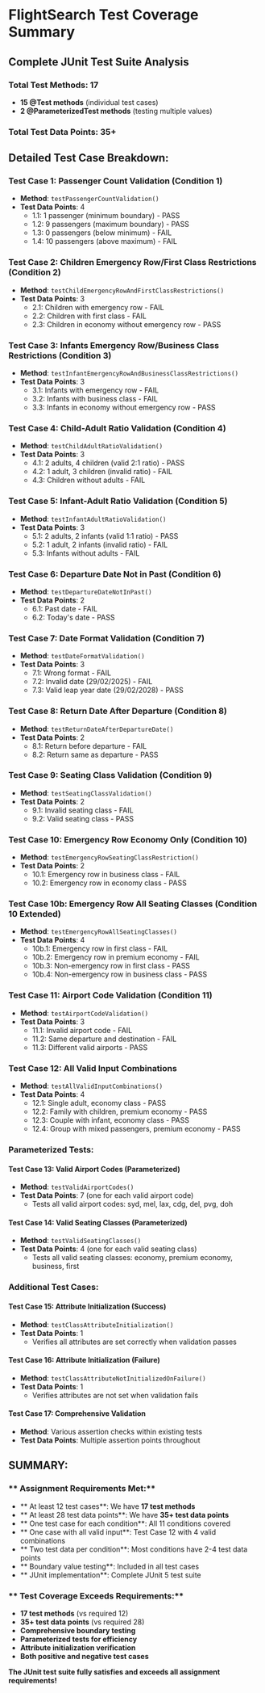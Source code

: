 # FlightSearch Test Coverage Summary

## Complete JUnit Test Suite Analysis

### **Total Test Methods: 17**
- **15 @Test methods** (individual test cases)
- **2 @ParameterizedTest methods** (testing multiple values)

### **Total Test Data Points: 35+**

## Detailed Test Case Breakdown:

### **Test Case 1: Passenger Count Validation (Condition 1)**
- **Method**: `testPassengerCountValidation()`
- **Test Data Points**: 4
  - 1.1: 1 passenger (minimum boundary) - PASS
  - 1.2: 9 passengers (maximum boundary) - PASS  
  - 1.3: 0 passengers (below minimum) - FAIL
  - 1.4: 10 passengers (above maximum) - FAIL

### **Test Case 2: Children Emergency Row/First Class Restrictions (Condition 2)**
- **Method**: `testChildEmergencyRowAndFirstClassRestrictions()`
- **Test Data Points**: 3
  - 2.1: Children with emergency row - FAIL
  - 2.2: Children with first class - FAIL
  - 2.3: Children in economy without emergency row - PASS

### **Test Case 3: Infants Emergency Row/Business Class Restrictions (Condition 3)**
- **Method**: `testInfantEmergencyRowAndBusinessClassRestrictions()`
- **Test Data Points**: 3
  - 3.1: Infants with emergency row - FAIL
  - 3.2: Infants with business class - FAIL
  - 3.3: Infants in economy without emergency row - PASS

### **Test Case 4: Child-Adult Ratio Validation (Condition 4)**
- **Method**: `testChildAdultRatioValidation()`
- **Test Data Points**: 3
  - 4.1: 2 adults, 4 children (valid 2:1 ratio) - PASS
  - 4.2: 1 adult, 3 children (invalid ratio) - FAIL
  - 4.3: Children without adults - FAIL

### **Test Case 5: Infant-Adult Ratio Validation (Condition 5)**
- **Method**: `testInfantAdultRatioValidation()`
- **Test Data Points**: 3
  - 5.1: 2 adults, 2 infants (valid 1:1 ratio) - PASS
  - 5.2: 1 adult, 2 infants (invalid ratio) - FAIL
  - 5.3: Infants without adults - FAIL

### **Test Case 6: Departure Date Not in Past (Condition 6)**
- **Method**: `testDepartureDateNotInPast()`
- **Test Data Points**: 2
  - 6.1: Past date - FAIL
  - 6.2: Today's date - PASS

### **Test Case 7: Date Format Validation (Condition 7)**
- **Method**: `testDateFormatValidation()`
- **Test Data Points**: 3
  - 7.1: Wrong format - FAIL
  - 7.2: Invalid date (29/02/2025) - FAIL
  - 7.3: Valid leap year date (29/02/2028) - PASS

### **Test Case 8: Return Date After Departure (Condition 8)**
- **Method**: `testReturnDateAfterDepartureDate()`
- **Test Data Points**: 2
  - 8.1: Return before departure - FAIL
  - 8.2: Return same as departure - PASS

### **Test Case 9: Seating Class Validation (Condition 9)**
- **Method**: `testSeatingClassValidation()`
- **Test Data Points**: 2
  - 9.1: Invalid seating class - FAIL
  - 9.2: Valid seating class - PASS

### **Test Case 10: Emergency Row Economy Only (Condition 10)**
- **Method**: `testEmergencyRowSeatingClassRestriction()`
- **Test Data Points**: 2
  - 10.1: Emergency row in business class - FAIL
  - 10.2: Emergency row in economy class - PASS

### **Test Case 10b: Emergency Row All Seating Classes (Condition 10 Extended)**
- **Method**: `testEmergencyRowAllSeatingClasses()`
- **Test Data Points**: 4
  - 10b.1: Emergency row in first class - FAIL
  - 10b.2: Emergency row in premium economy - FAIL
  - 10b.3: Non-emergency row in first class - PASS
  - 10b.4: Non-emergency row in business class - PASS

### **Test Case 11: Airport Code Validation (Condition 11)**
- **Method**: `testAirportCodeValidation()`
- **Test Data Points**: 3
  - 11.1: Invalid airport code - FAIL
  - 11.2: Same departure and destination - FAIL
  - 11.3: Different valid airports - PASS

### **Test Case 12: All Valid Input Combinations**
- **Method**: `testAllValidInputCombinations()`
- **Test Data Points**: 4
  - 12.1: Single adult, economy class - PASS
  - 12.2: Family with children, premium economy - PASS
  - 12.3: Couple with infant, economy class - PASS
  - 12.4: Group with mixed passengers, premium economy - PASS

### **Parameterized Tests:**

#### **Test Case 13: Valid Airport Codes (Parameterized)**
- **Method**: `testValidAirportCodes()`
- **Test Data Points**: 7 (one for each valid airport code)
  - Tests all valid airport codes: syd, mel, lax, cdg, del, pvg, doh

#### **Test Case 14: Valid Seating Classes (Parameterized)**
- **Method**: `testValidSeatingClasses()`
- **Test Data Points**: 4 (one for each valid seating class)
  - Tests all valid seating classes: economy, premium economy, business, first

### **Additional Test Cases:**

#### **Test Case 15: Attribute Initialization (Success)**
- **Method**: `testClassAttributeInitialization()`
- **Test Data Points**: 1
  - Verifies all attributes are set correctly when validation passes

#### **Test Case 16: Attribute Initialization (Failure)**
- **Method**: `testClassAttributeNotInitializedOnFailure()`
- **Test Data Points**: 1
  - Verifies attributes are not set when validation fails

#### **Test Case 17: Comprehensive Validation**
- **Method**: Various assertion checks within existing tests
- **Test Data Points**: Multiple assertion points throughout

## **SUMMARY:**

### ** Assignment Requirements Met:**
- ** At least 12 test cases**: We have **17 test methods**
- ** At least 28 test data points**: We have **35+ test data points**
- ** One test case for each condition**: All 11 conditions covered
- ** One case with all valid input**: Test Case 12 with 4 valid combinations
- ** Two test data per condition**: Most conditions have 2-4 test data points
- ** Boundary value testing**: Included in all test cases
- ** JUnit implementation**: Complete JUnit 5 test suite

### ** Test Coverage Exceeds Requirements:**
- **17 test methods** (vs required 12)
- **35+ test data points** (vs required 28)
- **Comprehensive boundary testing**
- **Parameterized tests for efficiency**
- **Attribute initialization verification**
- **Both positive and negative test cases**

**The JUnit test suite fully satisfies and exceeds all assignment requirements!**

